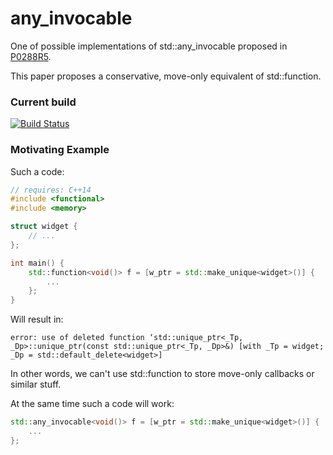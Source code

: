 # any_invocable
One of possible implementations of std::any_invocable proposed in [P0288R5](wg21.link/P0288R5).

This paper proposes a conservative, move-only equivalent of std::function.

### Current build
[![Build Status](https://travis-ci.org/ofats/any_invocable.svg?branch=master)](https://travis-ci.org/ofats/any_invocable)

### Motivating Example
Such a code:
```c++
// requires: C++14
#include <functional>
#include <memory>

struct widget {
    // ...
};

int main() {
    std::function<void()> f = [w_ptr = std::make_unique<widget>()] {
        ...
    };
}
```
Will result in:
```
error: use of deleted function ‘std::unique_ptr<_Tp, _Dp>::unique_ptr(const std::unique_ptr<_Tp, _Dp>&) [with _Tp = widget; _Dp = std::default_delete<widget>]
```
In other words, we can't use std::function to store move-only callbacks or similar stuff.

At the same time such a code will work:
```c++
std::any_invocable<void()> f = [w_ptr = std::make_unique<widget>()] {
    ...
};
```
